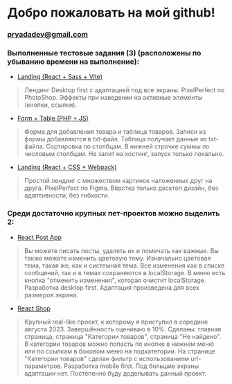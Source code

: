 # Добро пожаловать на мой github!

### pryadadev@gmail.com

### Выполненные тестовые задания (3) (расположены по убыванию времени на выполнение):
- [Landing (React + Sass + Vite)](https://github.com/pryadadev/test-task-landing)
> Лендинг Desktop first с адаптацией под все экраны. PixelPerfect по PhotoShop. Эффекты при наведении на активные элементы (кнопки, ссылки).
- [Form + Table (PHP + JS)](https://github.com/pryadadev/test-task-php)
> Форма для добавления товара и таблица товаров. Записи из формы добавляются в txt-файл. Таблица получает данные из txt-файла. Сортировка по столбцам. В нижней строчке суммы по числовым столбцам. Не залит на хостинг, запуск только локально.
- [Landing (React + CSS + Webpack)](https://github.com/pryadadev/test-task-allods)
> Простой лендинг с множеством картинок наложенных друг на друга. PixelPerfect по Figma. Вёрстка только десктоп дизайн, без адаптивности, без гибкости.


### Среди достаточно крупных пет-проектов можно выделить 2:
- [React Post App](https://pryadadev.github.io/pet-api-react)
> Вы можете писать посты, удалять их и помечать как важные. Вы также можете изменить цветовую тему. Изначально цветовая тема, такая же, как и системная тема. Все изменения как в списке сообщений, так и в темах сохраняются в localStorage. В меню есть кнопка "отменить изменения", которая очистит localStorage. Разработка desktop first. Адаптация произведена для всех размеров экрана.
- [React Shop](https://pryadadev.github.io/shop)
> Крупный real-like проект, к которому я приступил в середине августа 2023. Завершённость оцениваю в 10%. Сделаны: главная страница, страница "Категории товаров", страница "Не найдено". В категории товаров можно попасть по кнопке в нижнем меню или по ссылкам в боковом меню на подкатегории. На странице "Категории товаров" сделан фильтр с использованием url-параметров. Разработка mobile first. Под большие экраны адаптации нет. Постепенно буду доделывать данный проект.
